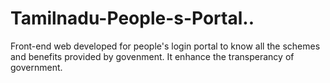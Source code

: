# Tamilnadu-People-s-Portal..
Front-end web developed for people's login portal to know all the schemes and benefits provided by govenment.
It enhance the transperancy of government.
